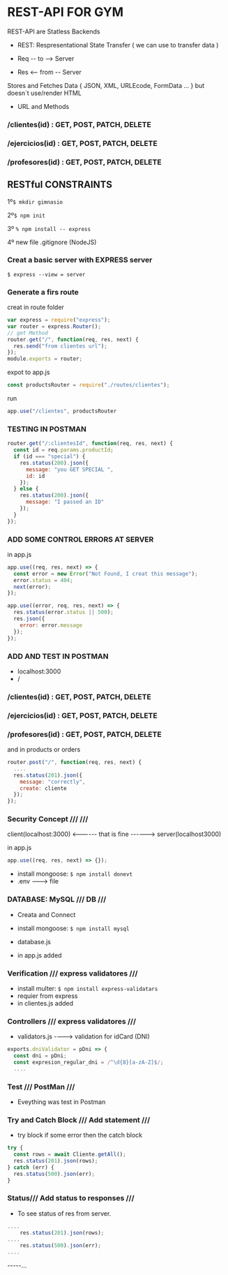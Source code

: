 # REST-API FOR GYM

REST-API are Statless Backends

- REST: Respresentational State Transfer ( we can use to transfer data )

- Req -- to --> Server
- Res <-- from -- Server

Stores and Fetches Data { JSON, XML, URLEcode, FormData ... } but doesn`t use/render HTML

- URL and Methods

### /clientes(id) : GET, POST, PATCH, DELETE

### /ejercicios(id) : GET, POST, PATCH, DELETE

### /profesores(id) : GET, POST, PATCH, DELETE

## RESTful CONSTRAINTS

1º`$ mkdir gimnasio`

2º`$ npm init`

3º `% npm install -- express`

4º new file .gitignore (NodeJS)

### Creat a basic server with EXPRESS server

`$ express --view = server`

### Generate a firs route

creat in route folder

```javascript
var express = require("express");
var router = express.Router();
// get Method
router.get("/", function(req, res, next) {
  res.send("from clientes url");
});
module.exports = router;
```

expot to app.js

```javascript
const productsRouter = require("./routes/clientes");
```

run

```javascript
app.use("/clientes", productsRouter
```

### TESTING IN POSTMAN

```javascript
router.get("/:clientesId", function(req, res, next) {
  const id = req.params.productId;
  if (id === "special") {
    res.status(200).json({
      message: "you GET SPECIAL ",
      id: id
    });
  } else {
    res.status(200).json({
      message: "I passed an ID"
    });
  }
});
```

### ADD SOME CONTROL ERRORS AT SERVER

in app.js

```javascript
app.use((req, res, next) => {
  const error = new Error("Not Found, I creat this message");
  error.status = 404;
  next(error);
});

app.use((error, req, res, next) => {
  res.status(error.status || 500);
  res.json({
    error: error.message
  });
});
```

### ADD AND TEST IN POSTMAN

- localhost:3000
- /

### /clientes(id) : GET, POST, PATCH, DELETE

### /ejercicios(id) : GET, POST, PATCH, DELETE

### /profesores(id) : GET, POST, PATCH, DELETE

and in products or orders

```javascript
router.post("/", function(req, res, next) {
  ....
  res.status(201).json({
    message: "correctly",
    create: cliente
  });
});
```

### Security Concept /// ///

client(localhost:3000) <------ that is fine ------> server(localhost3000)

in app.js

```javascript
app.use((req, res, next) => {});
```

- install mongoose: `$ npm install donevt`
- .env ---> file

### DATABASE: MySQL /// DB ///

- Creata and Connect

- install mongoose: `$ npm install mysql`
- database.js
- in app.js added

### Verification /// express validatores ///

- install multer: `$ npm install express-validatars`
- requier from express
- in clientes.js added

### Controllers /// express validatores ///

- validators.js ----> validation for idCard (DNI)

```javascript
exports.dniValidator = pDni => {
  const dni = pDni;
  const expresion_regular_dni = /^\d{8}[a-zA-Z]$/;
  ....
```

### Test /// PostMan ///

- Eveything was test in Postman

### Try and Catch Block /// Add statement ///

- try block if some error then the catch block

```javascript
try {
  const rows = await Cliente.getAll();
  res.status(201).json(rows);
} catch (err) {
  res.status(500).json(err);
}
```

### Status/// Add status to responses ///

- To see status of res from server.

```javascript
....
    res.status(201).json(rows);
....
    res.status(500).json(err);
....
```
-----...

